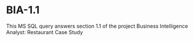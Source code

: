 # BIA-1.1
This MS SQL query answers section 1.1 of the project Business Intelligence Analyst: Restaurant Case Study
